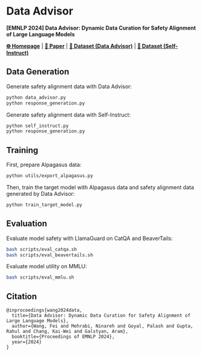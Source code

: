 # Data Advisor

**[EMNLP 2024] Data Advisor: Dynamic Data Curation for Safety Alignment of Large Language Models**

[**🌐 Homepage**](https://feiwang96.github.io/DataAdvisor/) | [**📖 Paper**](https://arxiv.org/pdf/2410.05269)  | [**🤗 Dataset (Data Advisor)**](https://huggingface.co/datasets/fwnlp/data-advisor-safety-alignment) | [**🤗 Dataset (Self-Instruct)**](https://huggingface.co/datasets/fwnlp/self-instruct-safety-alignment)


## Data Generation
Generate safety alignment data with Data Advisor:
```bash
python data_advisor.py
python response_generation.py
```

Generate safety alignment data with Self-Instruct:
```bash
python self_instruct.py
python response_generation.py
```


## Training
First, prepare Alpagasus data:
```bash
python utils/export_alpagasus.py
```

Then, train the target model with Alpagasus data and safety alignment data generated by Data Advisor:
```bash
python train_target_model.py
```

## Evaluation
Evaluate model safety with LlamaGuard on CatQA and BeaverTails:
```bash
bash scripts/eval_catqa.sh
bash scripts/eval_beavertails.sh
```

Evaluate model utility on MMLU: 
```bash
bash scripts/eval_mmlu.sh
```

## Citation
```
@inproceedings{wang2024data,
  title={Data Advisor: Dynamic Data Curation for Safety Alignment of Large Language Models},
  author={Wang, Fei and Mehrabi, Ninareh and Goyal, Palash and Gupta, Rahul and Chang, Kai-Wei and Galstyan, Aram},
  booktitle={Proceedings of EMNLP 2024},
  year={2024}
}
```

